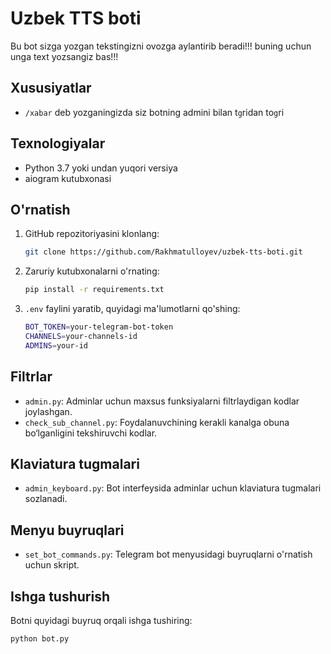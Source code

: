 # Uzbek TTS boti

Bu bot sizga yozgan tekstingizni ovozga aylantirib beradi!!! buning uchun unga text yozsangiz bas!!!

## Xususiyatlar
- ```/xabar``` deb yozganingizda siz botning admini bilan t`g`ridan to`g`ri

## Texnologiyalar
- Python 3.7 yoki undan yuqori versiya
- aiogram kutubxonasi

## O'rnatish
1. GitHub repozitoriyasini klonlang:
    ```bash
    git clone https://github.com/Rakhmatulloyev/uzbek-tts-boti.git
    ```

2. Zaruriy kutubxonalarni o'rnating:
    ```bash
    pip install -r requirements.txt
    ```
3. `.env` faylini yaratib, quyidagi ma'lumotlarni qo'shing:
    ```bash
    BOT_TOKEN=your-telegram-bot-token
    CHANNELS=your-channels-id
    ADMINS=your-id
    ```

## Filtrlar
- `admin.py`: Adminlar uchun maxsus funksiyalarni filtrlaydigan kodlar joylashgan.
- `check_sub_channel.py`: Foydalanuvchining kerakli kanalga obuna bo‘lganligini tekshiruvchi kodlar.

## Klaviatura tugmalari
- `admin_keyboard.py`: Bot interfeysida adminlar uchun klaviatura tugmalari sozlanadi.

## Menyu buyruqlari
- `set_bot_commands.py`: Telegram bot menyusidagi buyruqlarni o'rnatish uchun skript.

## Ishga tushurish
Botni quyidagi buyruq orqali ishga tushiring:
```bash
python bot.py
